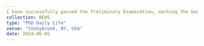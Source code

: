 ```yaml
---
I have successfully passed the Preliminary Examination, marking the beginning of the next step in my academic journey at SBU.
collection: NEWS
type: "PhD Daily Life"
venue: "Stonybrook, NY, USA"
date: 2024-06-05
---
```



